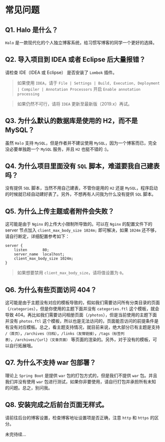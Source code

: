 # 常见问题

## Q1. Halo 是什么？

`Halo` 是一款现代化的个人独立博客系统，给习惯写博客的同学一个更好的选择。

## Q2. 导入项目到 IDEA 或者 Eclipse 后大量报错？

请检查 IDE（IDEA 或 Eclipse） 是否安装了 `Lombok` 插件。

> 如果使用 `IDEA`，请于 `File | Settings | Build, Execution, Deployment | Compiler | Annotation Processors` 开启 `Enable annotation processing`

> 如果仍然不可行，请将 `IDEA` 更新至最新版（2019.x）再试。

## Q3. 为什么默认的数据库是使用的 H2，而不是 MySQL？

虽然 `Halo` 支持 `MySQL`，但是作者并不建议使用 `MySQL`，因为一个博客而已，完全没必要单独跑一个 `MySQL` 服务，并且 `H2` 也挺不错的 :)。

## Q4. 为什么项目里面没有 `SQL` 脚本，难道要我自己建表吗？

没有提供 `SQL` 脚本，当然不用自己建表，不管你是用的 `H2` 还是 `MySQL`，程序启动的时候就已经自动建好表了。另外，不想再有人问我为什么没有提供 `SQL` 脚本。

## Q5. 为什么上传主题或者附件会失败？

这可能是由于 `Nginx` 的上传大小限制所导致的。可以在 `Nginx` 的配置文件下的 server 节点加入 `client_max_body_size 1024m;` 即可解决，如果 `1024m` 还不够，请自行断定，详细配置参考如下：

```nginx
server {
    listen       80;
    server_name  localhost;
    client_max_body_size 1024m;
}
```

> 如果想要禁用 `client_max_body_size`，请将值设置为 `0`。

## Q6. 为什么有些页面访问 404？

这可能是由于主题没有对应的模板导致的，假如我们需要访问所有分类目录的页面（`/categories`），但是你使用的主题下面并没有 `categories.ftl` 这个模板，就会导致 404。再比如我们需要访问相册页面（`/photos`），但是当前使用的主题下面并没有 `photos.ftl` 这个模板，所以也是无法访问的，页面能否访问的前提条件是有没有对应模板。总之，看主题支持情况，就目前来说，绝大部分已有主题是支持 `/（首页）`，`/archives（归档）`，`/links（友情链接）`，`/tags（标签列表）`，`/archives/{url}（文章页面）` 等页面的渲染的。另外，对于没有的模板，可以自行拓展哦。

## Q7. 为什么不支持 war 包部署？

理论上 `Spring Boot` 是提供 `war` 包的打包方式的，但是我们不提供 `war` 包。并且我们并没有使用 `war` 包进行测试，如果你非要使用，请自行打包并承担所有未知的问题。总之，别问我。

## Q8. 安装完成之后前台页面无样式。

请前往后台的博客设置，检查博客地址设置项是否正确，注意 `http` 和 `https` 的区分。

未完待续...

<div>
  <AdSense-Doc
  ad-client="ca-pub-5271828906478846"
  ad-slot="2656935500"
  ad-style="display:block; text-align:center;"
  ad-format="fluid"
  ></AdSense-Doc>
</div>